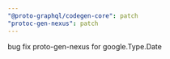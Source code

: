 ```yaml
---
"@proto-graphql/codegen-core": patch
"protoc-gen-nexus": patch
---
```


bug fix proto-gen-nexus for google.Type.Date
